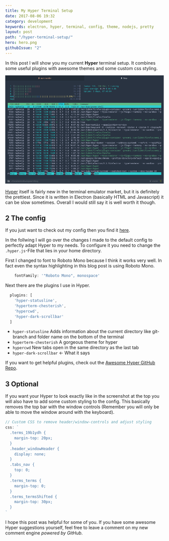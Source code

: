```yaml
---
title: My Hyper Terminal Setup
date: 2017-08-06 19:32
category: development
keywords: electron, hyper, terminal, config, theme, nodejs, pretty
layout: post
path: "/hyper-terminal-setup/"
hero: hero.png
githubIssue: "2"
---
```


In this post I will show you my current **Hyper** terminal setup. It combines some useful plugins with awesome themes and some custom css styling.

![Htop running in hyperterm](hero.png "Htop running in hyperterm")

[Hyper](https://hyper.is/) itself is fairly new in the terminal emulator market, but it is definitely the prettiest. Since it is written in Electron (basically HTML and Javascript) it can be slow sometimes. Overall I would still say it is well worth it though.


## 2 The config
<p class="notice notice--info">If you just want to check out my config then you find it <a href="https://github.com/Algram/dotfiles/blob/master/.hyper.js">here</a>.</p>

In the follwing I will go over the changes I made to the default config to perfectly adapt Hyper to my needs. To configure it you need to change the `.hyper.js`-File that lies in your home directory.

First I changed to font to Roboto Mono because I think it works very well. In fact even the syntax highlighting in this blog post is using Roboto Mono.
```javascript
    fontFamily: '"Roboto Mono", monospace'
```

Next there are the plugins I use in Hyper.
```javascript
  plugins: [
    'hyper-statusline',
    'hyperterm-chesterish',
    'hypercwd',
    'hyper-dark-scrollbar'
  ]
```
 - `hyper-statusline` Adds information about the current directory like git-branch and folder name on the bottom of the terminal
 - `hyperterm-chesterish` A gorgeous theme for hyper
 - `hypercwd` New tabs open in the same directory as the last tab
 - `hyper-dark-scrollbar` ← What it says

 If you want to get helpful plugins, check out the [Awesome Hyper GitHub Repo](https://github.com/bnb/awesome-hyper).

 ## 3 Optional
 If you want your Hyper to look exactly like in the screenshot at the top you will also have to add some custom styling to the config. This basically removes the top bar with the window controls (Remember you will only be able to move the window around with the keyboard).

```javascript
// Custom CSS to remove header/window-controls and adjust styling
css: `
  .terms_19b1ydh {
    margin-top: 20px;
  }
  .header_windowHeader {
    display: none;
  }
  .tabs_nav {
    top: 0;
  }
  .terms_terms {
    margin-top: 0;
  }
  .terms_termsShifted {
    margin-top: 30px;
  }
`
```

I hope this post was helpful for some of you. If you have some awesome Hyper suggestions yourself, feel free to leave a comment on my new comment engine *powered by GitHub*.
